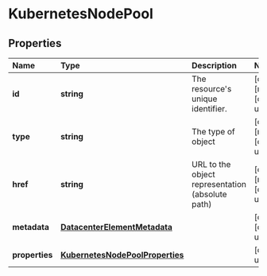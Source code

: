 # KubernetesNodePool

## Properties

| Name | Type | Description | Notes |
| :--- | :--- | :--- | :--- |
| **id** | **string** | The resource\'s unique identifier. | \[optional\] \[readonly\] \[default to undefined\] |
| **type** | **string** | The type of object | \[optional\] \[readonly\] \[default to undefined\] |
| **href** | **string** | URL to the object representation \(absolute path\) | \[optional\] \[readonly\] \[default to undefined\] |
| **metadata** | [**DatacenterElementMetadata**](datacenterelementmetadata.md) |  | \[optional\] \[default to undefined\] |
| **properties** | [**KubernetesNodePoolProperties**](kubernetesnodepoolproperties.md) |  | \[default to undefined\] |

